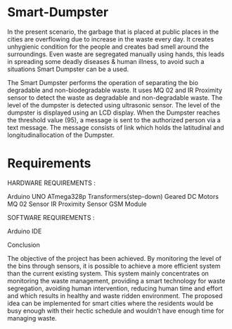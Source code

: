 # Smart-Dumpster

In the present scenario, the garbage that is placed at public places in the cities are overflowing due to increase in the waste every day. It creates unhygienic condition for the people and creates bad smell around the surroundings. Even waste are segregated manually using hands, this leads in spreading some deadly diseases & human illness, to avoid such a situations Smart Dumpster can be a used.

The Smart Dumpster performs the operation of separating the bio degradable and non-biodegradable waste. It uses MQ 02 and IR Proximity sensor to detect the waste as degradable and non-degradable waste. The level of the dumpster is detected using ultrasonic sensor. The level of the dumpster is displayed using an LCD display. When the Dumpster reaches the threshold value (95), a message is sent to the authorized person via a text message. The message consists of link which holds the latitudinal and longitudinallocation of the Dumpster.

# Requirements

HARDWARE REQUIREMENTS :

Arduino UNO ATmega328p
Transformers(step-down)
Geared DC Motors
MQ 02 Sensor
IR Proximity Sensor
GSM Module

SOFTWARE REQUIREMENTS :

Arduino IDE

Conclusion

The objective of the project has been achieved. By monitoring the level of the bins through sensors, it is possible to achieve a more efficient system than the current existing system. This system mainly concentrates on monitoring the waste management, providing a smart technology for waste segregation, avoiding human intervention, reducing human time and effort and which results in healthy and waste ridden environment. The proposed idea can be implemented for smart cities where the residents would be busy enough with their hectic schedule and wouldn’t have enough time for managing waste.

